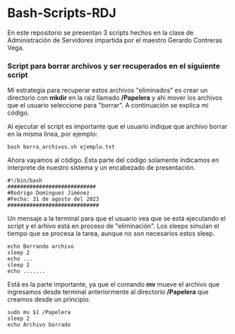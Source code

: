 # Bash-Scripts-RDJ
En este repositorio se presentan 3 scripts hechos en la clase de Administración de Servidores impartida por el maestro Gerardo Contreras Vega.

###  Script para borrar archivos y ser recuperados en el siguiente script
Mi estrategía para recuperar estos archivos "eliminados" es crear un directorio con **mkdir** en la raiz llamado **/Papelera** y ahi mover los archivos que el usuario seleccione para "borrar".
A continuación se explica mi código.

Al ejecutar el script es importante que el usuario indique que archivo borrar en la misma linea, por ejemplo:

	bash borra_archivos.sh ejemplo.txt

Ahora vayamos al código.
Esta parte del código solamente indicamos en interprete de nuestro sistema y un encabezado de presentación.

	#!/bin/bash
	############################
	#Rodrigo Domínguez Jiménez
	#Fecha: 31 de agosto del 2023
	#############################

Un mensaje a la terminal para que el usuario vea que se está ejecutando el script y el arhivo está en proceso de "eliminación". Los sleeps simulan el tiempo que se procesa la tarea, aunque no son necesarios estos sleep.

	echo Borrando archivo
	sleep 2
	echo ...
	sleep 2
	echo .......

Está es la parte importante, ya que el comando **mv** mueve el archivo que ingresamos desde terminal anteriormente al directorio **/Papelera** que creamos desde un principio.

	sudo mv $1 /Papelera
	sleep 2
	echo Archivo borrado
